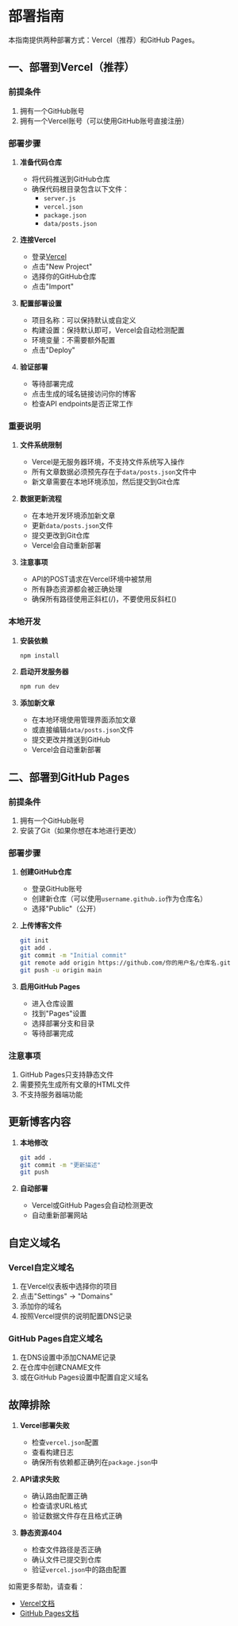 # 部署指南

本指南提供两种部署方式：Vercel（推荐）和GitHub Pages。

## 一、部署到Vercel（推荐）

### 前提条件

1. 拥有一个GitHub账号
2. 拥有一个Vercel账号（可以使用GitHub账号直接注册）

### 部署步骤

1. **准备代码仓库**
   - 将代码推送到GitHub仓库
   - 确保代码根目录包含以下文件：
     - `server.js`
     - `vercel.json`
     - `package.json`
     - `data/posts.json`

2. **连接Vercel**
   - 登录[Vercel](https://vercel.com)
   - 点击"New Project"
   - 选择你的GitHub仓库
   - 点击"Import"

3. **配置部署设置**
   - 项目名称：可以保持默认或自定义
   - 构建设置：保持默认即可，Vercel会自动检测配置
   - 环境变量：不需要额外配置
   - 点击"Deploy"

4. **验证部署**
   - 等待部署完成
   - 点击生成的域名链接访问你的博客
   - 检查API endpoints是否正常工作

### 重要说明

1. **文件系统限制**
   - Vercel是无服务器环境，不支持文件系统写入操作
   - 所有文章数据必须预先存在于`data/posts.json`文件中
   - 新文章需要在本地环境添加，然后提交到Git仓库

2. **数据更新流程**
   - 在本地开发环境添加新文章
   - 更新`data/posts.json`文件
   - 提交更改到Git仓库
   - Vercel会自动重新部署

3. **注意事项**
   - API的POST请求在Vercel环境中被禁用
   - 所有静态资源都会被正确处理
   - 确保所有路径使用正斜杠(/)，不要使用反斜杠(\)

### 本地开发

1. **安装依赖**
   ```bash
   npm install
   ```

2. **启动开发服务器**
   ```bash
   npm run dev
   ```

3. **添加新文章**
   - 在本地环境使用管理界面添加文章
   - 或直接编辑`data/posts.json`文件
   - 提交更改并推送到GitHub
   - Vercel会自动重新部署

## 二、部署到GitHub Pages

### 前提条件

1. 拥有一个GitHub账号
2. 安装了Git（如果你想在本地进行更改）

### 部署步骤

1. **创建GitHub仓库**
   - 登录GitHub账号
   - 创建新仓库（可以使用`username.github.io`作为仓库名）
   - 选择"Public"（公开）

2. **上传博客文件**
   ```bash
   git init
   git add .
   git commit -m "Initial commit"
   git remote add origin https://github.com/你的用户名/仓库名.git
   git push -u origin main
   ```

3. **启用GitHub Pages**
   - 进入仓库设置
   - 找到"Pages"设置
   - 选择部署分支和目录
   - 等待部署完成

### 注意事项

1. GitHub Pages只支持静态文件
2. 需要预先生成所有文章的HTML文件
3. 不支持服务器端功能

## 更新博客内容

1. **本地修改**
   ```bash
   git add .
   git commit -m "更新描述"
   git push
   ```

2. **自动部署**
   - Vercel或GitHub Pages会自动检测更改
   - 自动重新部署网站

## 自定义域名

### Vercel自定义域名
1. 在Vercel仪表板中选择你的项目
2. 点击"Settings" -> "Domains"
3. 添加你的域名
4. 按照Vercel提供的说明配置DNS记录

### GitHub Pages自定义域名
1. 在DNS设置中添加CNAME记录
2. 在仓库中创建CNAME文件
3. 或在GitHub Pages设置中配置自定义域名

## 故障排除

1. **Vercel部署失败**
   - 检查`vercel.json`配置
   - 查看构建日志
   - 确保所有依赖都正确列在`package.json`中

2. **API请求失败**
   - 确认路由配置正确
   - 检查请求URL格式
   - 验证数据文件存在且格式正确

3. **静态资源404**
   - 检查文件路径是否正确
   - 确认文件已提交到仓库
   - 验证`vercel.json`中的路由配置

如需更多帮助，请查看：
- [Vercel文档](https://vercel.com/docs)
- [GitHub Pages文档](https://docs.github.com/pages)